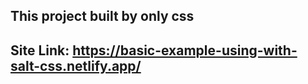 ## This project built by only css
## Site Link: https://basic-example-using-with-salt-css.netlify.app/
